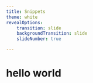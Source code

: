 ```yaml
---
title: Snippets
theme: white
revealOptions:
    transition: slide
    backgroundTransition: slide
    slideNumber: true

---
```


# hello world